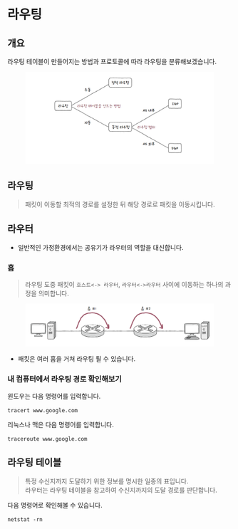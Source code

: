 # 라우팅

## 개요&#x20;

라우팅 테이블이 만들어지는 방법과 프로토콜에 따라 라우팅을 분류해보겠습니다.&#x20;

<figure><img src="../../../.gitbook/assets/image (1) (1) (1).png" alt=""><figcaption></figcaption></figure>

## 라우팅&#x20;

> 패킷이 이동할 최적의 경로를 설정한 뒤 해당 경로로 패킷을 이동시킵니다.&#x20;



## 라우터&#x20;



* 일반적인 가정환경에서는 공유기가 라우터의 역할을 대신합니다.&#x20;

### 홉&#x20;

> 라우팅 도중 패킷이 `호스트<-> 라우터`, `라우터<->라우터` 사이에 이동하는 하나의 과정을 의미합니다.&#x20;

<figure><img src="../../../.gitbook/assets/image (2) (1) (1).png" alt=""><figcaption></figcaption></figure>

* 패킷은 여러 홉을 거쳐 라우팅 될 수 있습니다.&#x20;



### 내 컴퓨터에서 라우팅 경로 확인해보기&#x20;

윈도우는 다음 명령어를 입력합니다.&#x20;

```
tracert www.google.com 
```

리눅스나 맥은 다음 명령어를 입력합니다.&#x20;

```
traceroute www.google.com
```





## 라우팅 테이블&#x20;

> 특정 수신지까지 도달하기 위한 정보를 명시한 일종의 표입니다. \
> 라우터는 라우팅 테이블을 참고하여 수신지까지의 도달 경로를 판단합니다.&#x20;

다음 명령어로 확인해볼 수 있습니다.&#x20;

```
netstat -rn 
```
